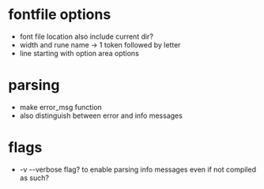 # fontfile options

- font file location also include current dir?
- width and rune name -> 1 token followed by letter
- line starting with option area options

# parsing

- make error_msg function
- also distinguish between error and info messages

# flags

- -v --verbose flag? to enable parsing info messages even if not compiled as such?
